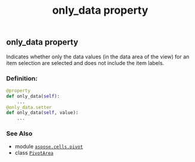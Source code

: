 ﻿---
title: only_data property
second_title: Aspose.Cells for Python via .NET API References
description: 
type: docs
weight: 90
url: /aspose.cells.pivot/pivotarea/only_data/
is_root: false
---

## only_data property


Indicates whether only the data values (in the data area of the view) for an item
selection are selected and does not include the item labels.
### Definition:
```python
@property
def only_data(self):
    ...
@only_data.setter
def only_data(self, value):
    ...
```

### See Also
* module [`aspose.cells.pivot`](../../)
* class [`PivotArea`](/cells/python-net/aspose.cells.pivot/pivotarea)
